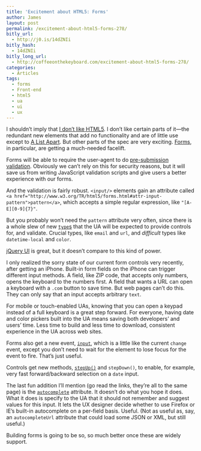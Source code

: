 ```yaml
---
title: 'Excitement about HTML5: Forms'
author: James
layout: post
permalink: /excitement-about-html5-forms-278/
bitly_url:
  - http://j0.is/14dZNIi
bitly_hash:
  - 14dZNIi
bitly_long_url:
  - http://coffeeonthekeyboard.com/excitement-about-html5-forms-278/
categories:
  - Articles
tags:
  - forms
  - Front-end
  - html5
  - ua
  - ui
  - ux
---
```

I shouldn&#8217;t imply that [I don&#8217;t like HTML5][1]. I don&#8217;t like certain parts of it—the redundant new elements that add no functionality and are of little use except to [A List Apart][2]. But other parts of the spec are very exciting. [Forms][3], in particular, are getting a much-needed facelift.

Forms will be able to require the user-agent to do [pre-submission validation][4]. Obviously we can&#8217;t rely on this for security reasons, but it will save us from writing JavaScript validation scripts and give users a better experience with our forms.

And the validation is fairly robust. `<input/>` elements gain an attribute called `<a href="http://www.w3.org/TR/html5/forms.html#attr-input-pattern">pattern</a>`, which accepts a simple regular expression, like `"[A-E][0-9]{7}"`.

But you probably won&#8217;t need the `pattern` attribute very often, since there is a whole slew of new [`type`s][5] that the UA will be expected to provide controls for, and validate. Crucial types, like `email` and `url`, and *difficult* types like `datetime-local` and `color`.

[jQuery UI][6] is great, but it doesn&#8217;t compare to this kind of power.

I only realized the sorry state of our current form controls very recently, after getting an iPhone. Built-in form fields on the iPhone can trigger different input methods. A field, like ZIP code, that accepts only numbers, opens the keyboard to the numbers first. A field that wants a URL can open a keyboard with a `.com` button to save time. But web pages can&#8217;t do this. They can only say that an input accepts arbitrary `text`.

For mobile or touch-enabled UAs, knowing that you can open a keypad instead of a full keyboard is a great step forward. For everyone, having date and color pickers built into the UA means saving both developers&#8217; and users&#8217; time. Less time to build and less time to download, consistent experience in the UA across web sites.

Forms also get a new event, [`input`][7], which is a little like the current `change` event, except you don&#8217;t need to wait for the element to lose focus for the event to fire. That&#8217;s just useful.

Controls get new methods, [`stepUp()`][8] and `stepDown()`, to enable, for example, very fast forward/backward selection on a `date` input.

The last fun addition I&#8217;ll mention (go read the links, they&#8217;re all to the same page) is the [`autocomplete`][9] attribute. It doesn&#8217;t do what you hope it does. What it does is specify to the UA that it should not remember and suggest values for this input. It lets the UX designer decide whether to use Firefox or IE&#8217;s built-in autocomplete on a per-field basis. Useful. (Not as useful as, say, an `autocompleteUrl` attribute that could load some JSON or XML, but still useful.)

Building forms is going to be so, so much better once these are widely support.

 [1]: http://coffeeonthekeyboard.com/reservations-about-html5-271/ "I don&#8217;t like HTML5"
 [2]: http://www.alistapart.com/
 [3]: http://www.w3.org/TR/html5/forms.html
 [4]: http://www.w3.org/TR/html5/forms.html#constraints
 [5]: http://www.w3.org/TR/html5/forms.html#attr-input-type
 [6]: http://jqueryui.com/
 [7]: http://www.w3.org/TR/html5/forms.html#event-input-input
 [8]: http://www.w3.org/TR/html5/forms.html#dom-input-stepup
 [9]: http://www.w3.org/TR/html5/forms.html#resulting-autocompletion-state